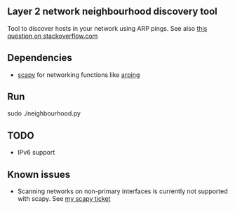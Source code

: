 ## Layer 2 network neighbourhood discovery tool ##

Tool to discover hosts in your network using ARP pings.
See also [this question on stackoverflow.com][3]

## Dependencies ##

* [scapy][1] for networking functions like [arping][2]

## Run ##

sudo ./neighbourhood.py

## TODO ##

* IPv6 support

## Known issues ##

* Scanning networks on non-primary interfaces is currently not supported with scapy. See [my scapy ticket][4]


[1]: http://www.secdev.org/projects/scapy/
[2]: http://en.wikipedia.org/wiki/Arping
[3]: http://stackoverflow.com/questions/207234/list-of-ip-addresses-hostnames-from-local-network-in-python/
[4]: https://bitbucket.org/secdev/scapy/issues/537/srp-doesnt-honor-interface-parameter-iface
